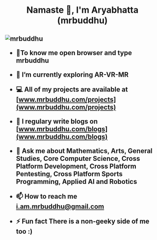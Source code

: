 
<h1 align="center">Namaste 🙏, I'm Aryabhatta (mrbuddhu)</h1>

<h2 align="centre>[![Typing SVG](https://readme-typing-svg.herokuapp.com?font=&size=22&center=true&width=600&lines=Build+%E2%80%A2+Break+%E2%80%A2+Design+%E2%80%A2+Solve+%E2%80%A2+Train+%E2%80%A2+Serve)](https://git.io/typing-svg)</h2>


<p align="left"> <img src="https://komarev.com/ghpvc/?username=mrbuddhu" alt="mrbuddhu" /> </p>

- 👨‍To know me open browser and type **mrbuddhu**

- 🌱 I’m currently exploring **AR-VR-MR**

- 💻 All of my projects are available at [www.mrbuddhu.com/projects](www.mrbuddhu.com/projects)

- 📝 I regulary write blogs on [www.mrbuddhu.com/blogs](www.mrbuddhu.com/blogs)

- 💬 Ask me about **Mathematics, Arts, General Studies, Core Computer Science, Cross Platform Development, Cross Platform Pentesting, Cross Platform Sports Programming, Applied AI and Robotics**

- 📫 How to reach me **i.am.mrbuddhu@gmail.com**

- ⚡ Fun fact **There is a non-geeky side of me too :)**
